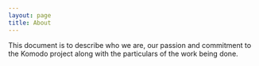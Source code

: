 ```yaml
---
layout: page
title: About
---
```


This document is to describe who we are, our passion and commitment to the Komodo project along with the particulars of the work being done.
